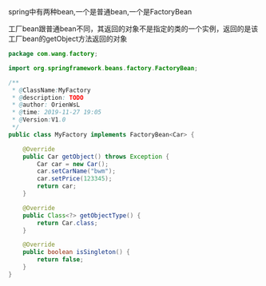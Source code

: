 spring中有两种bean,一个是普通bean,一个是FactoryBean

工厂bean跟普通bean不同，其返回的对象不是指定的类的一个实例，返回的是该工厂bean的getObject方法返回的对象

```java
package com.wang.factory;

import org.springframework.beans.factory.FactoryBean;

/**
 * @ClassName:MyFactory
 * @description: TODO
 * @author: OrienWsL
 * @time: 2019-11-27 19:05
 * @Version:V1.0
 */
public class MyFactory implements FactoryBean<Car> {

    @Override
    public Car getObject() throws Exception {
        Car car = new Car();
        car.setCarName("bwm");
        car.setPrice(123345);
        return car;
    }

    @Override
    public Class<?> getObjectType() {
        return Car.class;
    }

    @Override
    public boolean isSingleton() {
        return false;
    }
}
```

<bean id="myFactory" class="com.wang.factory.MyFactory"></bean>
